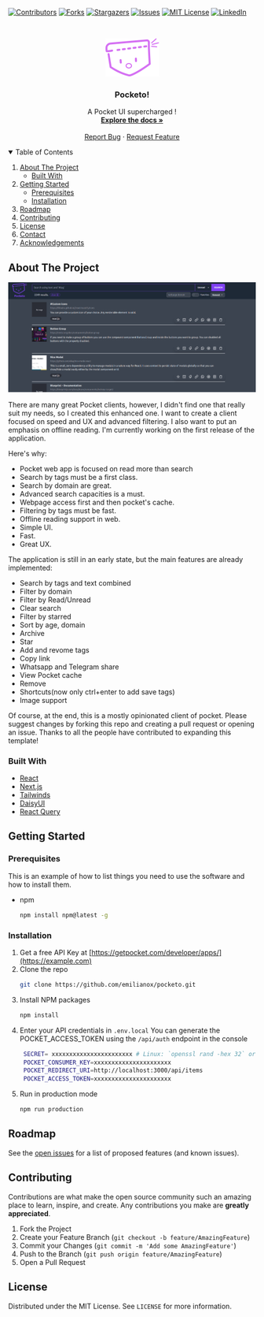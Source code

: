 <!-- PROJECT SHIELDS -->
<!--
*** I'm using markdown "reference style" links for readability.
*** Reference links are enclosed in brackets [ ] instead of parentheses ( ).
*** See the bottom of this document for the declaration of the reference variables
*** for contributors-url, forks-url, etc. This is an optional, concise syntax you may use.
*** https://www.markdownguide.org/basic-syntax/#reference-style-links
-->
[![Contributors][contributors-shield]][contributors-url]
[![Forks][forks-shield]][forks-url]
[![Stargazers][stars-shield]][stars-url]
[![Issues][issues-shield]][issues-url]
[![MIT License][license-shield]][license-url]
[![LinkedIn][linkedin-shield]][linkedin-url]



<!-- PROJECT LOGO -->
<br />
<p align="center">
  <a href="https://github.com/emilianox/pocketo">
    <img src="public/pocketo_v1.svg" alt="Logo" width="109" height="78">
  </a>

  <h3 align="center">Pocketo!</h3>

  <p align="center">
    A Pocket UI supercharged !
    <br />
    <a href="https://github.com/emilianox/pocketo"><strong>Explore the docs »</strong></a>
    <br />
    <br />
    <!-- <a href="https://github.com/emilianox/pocketo">View Demo</a>
    · -->
    <a href="https://github.com/emilianox/pocketo/issues">Report Bug</a>
    ·
    <a href="https://github.com/emilianox/pocketo/issues">Request Feature</a>
  </p>
</p>



<!-- TABLE OF CONTENTS -->
<details open="open">
  <summary>Table of Contents</summary>
  <ol>
    <li>
      <a href="#about-the-project">About The Project</a>
      <ul>
        <li><a href="#built-with">Built With</a></li>
      </ul>
    </li>
    <li>
      <a href="#getting-started">Getting Started</a>
      <ul>
        <li><a href="#prerequisites">Prerequisites</a></li>
        <li><a href="#installation">Installation</a></li>
      </ul>
    </li>
    <li><a href="#roadmap">Roadmap</a></li>
    <li><a href="#contributing">Contributing</a></li>
    <li><a href="#license">License</a></li>
    <li><a href="#contact">Contact</a></li>
    <li><a href="#acknowledgements">Acknowledgements</a></li>
  </ol>
</details>



<!-- ABOUT THE PROJECT -->
## About The Project

[![Product Name Screen Shot][product-screenshot]](https://example.com)

There are many great Pocket clients, however, I didn't find one that really suit my needs, so I created this enhanced one. I want to create a client focused on speed and UX and advanced filtering. I also want to put an emphasis on offline reading. I'm currently working on the first release of the application.

Here's why:
* Pocket web app is focused on read more than search 
* Search by tags must be a first class.
* Search by domain are great.
* Advanced search capacities is a must.
* Webpage access first and then pocket's cache.
* Filtering by tags must be fast.
* Offline reading support in web.
* Simple UI.
* Fast.
* Great UX.


The application is still in an early state, but the main features are already implemented:
* Search by tags and text combined
* Filter by domain
* Filter by Read/Unread
* Clear search
* Filter by starred
* Sort by age, domain
* Archive
* Star
* Add and revome tags
* Copy link
* Whatsapp and Telegram share
* View Pocket cache
* Remove
* Shortcuts(now only ctrl+enter to add save tags)
* Image support

Of course, at the end, this is a mostly opinionated client of pocket. 
Please suggest changes by forking this repo and creating a pull request or opening an issue. Thanks to all the people have contributed to expanding this template!


### Built With

* [React](https://reactjs.org/)
* [Next.js](https://nextjs.org/)
* [Tailwinds](https://tailwindcss.com/)
* [DaisyUI](https://github.com/saadeghi/daisyui)
* [React Query](https://react-query.tanstack.com/)

<!-- GETTING STARTED -->
## Getting Started


### Prerequisites

This is an example of how to list things you need to use the software and how to install them.
* npm
  ```sh
  npm install npm@latest -g
  ```

### Installation

1. Get a free API Key at [https://getpocket.com/developer/apps/](https://example.com)
2. Clone the repo
   ```sh
   git clone https://github.com/emilianox/pocketo.git
   ```
3. Install NPM packages
   ```sh
   npm install
   ```
4. Enter your API credentials in `.env.local`
  You can generate the POCKET_ACCESS_TOKEN using the `/api/auth` endpoint in the console 
   ```sh
    SECRET= xxxxxxxxxxxxxxxxxxxxxxx # Linux: `openssl rand -hex 32` or go to https://generate-secret.now.sh/32
    POCKET_CONSUMER_KEY=xxxxxxxxxxxxxxxxxxxxxx
    POCKET_REDIRECT_URI=http://localhost:3000/api/items
    POCKET_ACCESS_TOKEN=xxxxxxxxxxxxxxxxxxxxxx
   ```
5. Run in production mode
   ```sh
   npm run production
   ```



<!-- ROADMAP -->
## Roadmap

See the [open issues](https://github.com/emilianox/pocketo/issues) for a list of proposed features (and known issues).



<!-- CONTRIBUTING -->
## Contributing

Contributions are what make the open source community such an amazing place to learn, inspire, and create. Any contributions you make are **greatly appreciated**.

1. Fork the Project
2. Create your Feature Branch (`git checkout -b feature/AmazingFeature`)
3. Commit your Changes (`git commit -m 'Add some AmazingFeature'`)
4. Push to the Branch (`git push origin feature/AmazingFeature`)
5. Open a Pull Request



<!-- LICENSE -->
## License

Distributed under the MIT License. See `LICENSE` for more information.



<!-- MARKDOWN LINKS & IMAGES -->
<!-- https://www.markdownguide.org/basic-syntax/#reference-style-links -->
[contributors-shield]: https://img.shields.io/github/contributors/emilianox/pocketo.svg?style=for-the-badge
[contributors-url]: https://github.com/emilianox/pocketo/graphs/contributors
[forks-shield]: https://img.shields.io/github/forks/emilianox/pocketo.svg?style=for-the-badge
[forks-url]: https://github.com/emilianox/pocketo/network/members
[stars-shield]: https://img.shields.io/github/stars/emilianox/pocketo.svg?style=for-the-badge
[stars-url]: https://github.com/emilianox/pocketo/stargazers
[issues-shield]: https://img.shields.io/github/issues/emilianox/pocketo.svg?style=for-the-badge
[issues-url]: https://github.com/emilianox/pocketo/issues
[license-shield]: https://img.shields.io/github/license/emilianox/pocketo.svg?style=for-the-badge
[license-url]: https://github.com/emilianox/pocketo/blob/master/LICENSE.txt
[linkedin-shield]: https://img.shields.io/badge/-LinkedIn-black.svg?style=for-the-badge&logo=linkedin&colorB=555
[linkedin-url]: https://linkedin.com/in/emilianohfernandez
[product-screenshot]: public/screenshot-pocketo.png